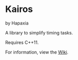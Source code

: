 # Kairos
by Hapaxia

A library to simplify timing tasks.

Requires C++11.

For information, view the [Wiki].

[Wiki]: https://github.com/Hapaxia/Kairos/wiki
